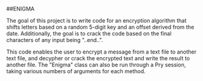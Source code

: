 ##ENIGMA

The goal of this project is to write code for an encryption algorithm that shifts letters
based on a random 5-digit key and an offset derived from the date. Additionally, the goal
is to crack the code based on the final characters of any input being "..end..".

This code enables the user to encrypt a message from a text file to another text file,
and decypher or crack the encrypted text and write the result to another file. The "Enigma"
class can also be run through a Pry session, taking various numbers of arguments for each
method.

